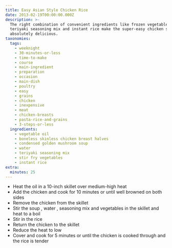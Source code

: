 ```yaml
---
title: Easy Asian Style Chicken Rice
date: 2013-02-19T00:00:00.000Z
description: >-
  The right combination of convenient ingredients like frozen vegetables,
  teriyaki seasoning mix and instant rice make the super-easy chicken stir-fry
  absolutely delicious.
taxonomies:
  tags:
    - weeknight
    - 30-minutes-or-less
    - time-to-make
    - course
    - main-ingredient
    - preparation
    - occasion
    - main-dish
    - poultry
    - easy
    - grains
    - chicken
    - inexpensive
    - meat
    - chicken-breasts
    - pasta-rice-and-grains
    - 3-steps-or-less
  ingredients:
    - vegetable oil
    - boneless skinless chicken breast halves
    - condensed golden mushroom soup
    - water
    - teriyaki seasoning mix
    - stir fry vegetables
    - instant rice
extra:
  minutes: 25
---
```

 - Heat the oil in a 10-inch skillet over medium-high heat
 - Add the chicken and cook for 10 minutes or until well browned on both sides
 - Remove the chicken from the skillet
 - Stir the soup , water , seasoning mix and vegetables in the skillet and heat to a boil
 - Stir in the rice
 - Return the chicken to the skillet
 - Reduce the heat to low
 - Cover and cook for 5 minutes or until the chicken is cooked through and the rice is tender
